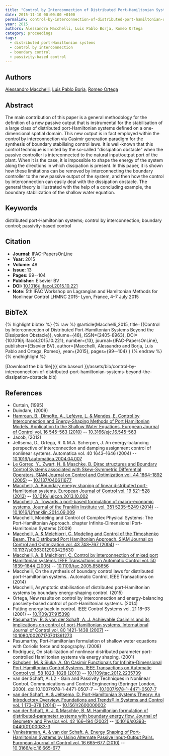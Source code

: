 ```yaml
---
title: "Control by Interconnection of Distributed Port-Hamiltonian Systems Beyond the Dissipation Obstacle"
date: 2015-11-10 00:00:00 +0100
permalink: control-by-interconnection-of-distributed-port-hamiltonian-systems-beyond-the-dissipation-obstacle
year: 2015
authors: Alessandro Macchelli, Luis Pablo Borja, Romeo Ortega
category: proceedings
tags:
  - distributed port-Hamiltonian systems
  - control by interconnection
  - boundary control
  - passivity-based control
---
```

 
## Authors
[Alessandro Macchelli](authors/alessandro-macchelli), [Luis Pablo Borja](authors/luis-pablo-borja), [Romeo Ortega](authors/romeo-ortega)
 
## Abstract
The main contribution of this paper is a general methodology for the definition of a new passive output that is instrumental for the stabilisation of a large class of distributed port-Hamiltonian systems defined on a one-dimensional spatial domain. This new output is in fact employed within the control by interconnection via Casimir generation paradigm for the synthesis of boundary stabilising control laws. It is well-known that this control technique is limited by the so-called "dissipation obstacle" when the passive controller is interconnected to the natural input/output port of the plant. When it is the case, it is impossible to shape the energy of the system along the directions in which dissipation is present. In this paper, it is shown how these limitations can be removed by interconnecting the boundary controller to the new passive output of the system, and then how the control by interconnection can easily deal with the dissipation obstacle. The general theory is illustrated with the help of a concluding example, the boundary stabilization of the shallow water equation.
 
## Keywords
distributed port-Hamiltonian systems; control by interconnection; boundary control; passivity-based control
 
## Citation
- **Journal:** IFAC-PapersOnLine
- **Year:** 2015
- **Volume:** 48
- **Issue:** 13
- **Pages:** 99--104
- **Publisher:** Elsevier BV
- **DOI:** [10.1016/j.ifacol.2015.10.221](https://doi.org/10.1016/j.ifacol.2015.10.221)
- **Note:** 5th IFAC Workshop on Lagrangian and Hamiltonian Methods for Nonlinear Control LHMNC 2015- Lyon, France, 4–7 July 2015
 
## BibTeX
{% highlight bibtex %}
{% raw %}
@article{Macchelli_2015,
  title={{Control by Interconnection of Distributed Port-Hamiltonian Systems Beyond the Dissipation Obstacle}},
  volume={48},
  ISSN={2405-8963},
  DOI={10.1016/j.ifacol.2015.10.221},
  number={13},
  journal={IFAC-PapersOnLine},
  publisher={Elsevier BV},
  author={Macchelli, Alessandro and Borja, Luis Pablo and Ortega, Romeo},
  year={2015},
  pages={99--104}
}
{% endraw %}
{% endhighlight %}
 
[Download the bib file]({{ site.baseurl }}/assets/bib/control-by-interconnection-of-distributed-port-hamiltonian-systems-beyond-the-dissipation-obstacle.bib)
 
## References
- Curtain, (1995)
- Duindam, (2009)
- [Hamroun, B., Dimofte, A., Lefèvre, L. & Mendes, E. Control by Interconnection and Energy-Shaping Methods of Port Hamiltonian Models. Application to the Shallow Water Equations. European Journal of Control vol. 16 545–563 (2010)](control-by-interconnection-and-energy-shaping-methods-of-port-hamiltonian-models-application-to-the-shallow-water-equations) -- [10.3166/ejc.16.545-563](https://doi.org/10.3166/ejc.16.545-563)
- Jacob, (2012)
- Jeltsema, D., Ortega, R. & M.A. Scherpen, J. An energy-balancing perspective of interconnection and damping assignment control of nonlinear systems. Automatica vol. 40 1643–1646 (2004) -- [10.1016/j.automatica.2004.04.007](https://doi.org/10.1016/j.automatica.2004.04.007)
- [Le Gorrec, Y., Zwart, H. & Maschke, B. Dirac structures and Boundary Control Systems associated with Skew-Symmetric Differential Operators. SIAM Journal on Control and Optimization vol. 44 1864–1892 (2005)](dirac-structures-and-boundary-control-systems-associated-with-skew-symmetric-differential-operators) -- [10.1137/040611677](https://doi.org/10.1137/040611677)
- [Macchelli, A. Boundary energy shaping of linear distributed port-Hamiltonian systems. European Journal of Control vol. 19 521–528 (2013)](boundary-energy-shaping-of-linear-distributed-port-hamiltonian-systems) -- [10.1016/j.ejcon.2013.10.002](https://doi.org/10.1016/j.ejcon.2013.10.002)
- [Macchelli, A. Towards a port-based formulation of macro-economic systems. Journal of the Franklin Institute vol. 351 5235–5249 (2014)](towards-a-port-based-formulation-of-macro-economic-systems) -- [10.1016/j.jfranklin.2014.09.009](https://doi.org/10.1016/j.jfranklin.2014.09.009)
- Macchelli, Modeling and Control of Complex Physical Systems: The Port-Hamiltonian Approach. chapter Infinite-Dimensional Port-Hamiltonian Systems (2009)
- [Macchelli, A. & Melchiorri, C. Modeling and Control of the Timoshenko Beam. The Distributed Port Hamiltonian Approach. SIAM Journal on Control and Optimization vol. 43 743–767 (2004)](modeling-and-control-of-the-timoshenko-beam-the-distributed-port-hamiltonian-approach) -- [10.1137/s0363012903429530](https://doi.org/10.1137/s0363012903429530)
- [Macchelli, A. & Melchiorri, C. Control by interconnection of mixed port Hamiltonian systems. IEEE Transactions on Automatic Control vol. 50 1839–1844 (2005)](control-by-interconnection-of-mixed-port-hamiltonian-systems) -- [10.1109/tac.2005.858656](https://doi.org/10.1109/tac.2005.858656)
- Macchelli, On the synthesis of boundary control laws for distributed port-Hamiltonian systems.. Automatic Control, IEEE Transactions on (2014)
- Macchelli, Asymptotic stabilisation of distributed port-Hamiltonian systems by boundary energy-shaping control. (2015)
- Ortega, New results on control by interconnection and energy-balancing passivity-based control of port-Hamiltonian systems. (2014)
- Putting energy back in control. IEEE Control Systems vol. 21 18–33 (2001) -- [10.1109/37.915398](https://doi.org/10.1109/37.915398)
- [Pasumarthy, R. & van der Schaft, A. J. Achievable Casimirs and its implications on control of port-Hamiltonian systems. International Journal of Control vol. 80 1421–1438 (2007)](achievable-casimirs-and-its-implications-on-control-of-port-hamiltonian-systems) -- [10.1080/00207170701361273](https://doi.org/10.1080/00207170701361273)
- Pasumarthy, Port-Hamiltonian formulation of shallow water equations with Coriolis force and topography. (2008)
- Rodriguez, On stabilization of nonlinear distributed parameter port-controlled Hamiltonian systems via energy shaping. (2001)
- [Schoberl, M. & Siuka, A. On Casimir Functionals for Infinite-Dimensional Port-Hamiltonian Control Systems. IEEE Transactions on Automatic Control vol. 58 1823–1828 (2013)](on-casimir-functionals-for-infinite-dimensional-port-hamiltonian-control-systems) -- [10.1109/tac.2012.2235739](https://doi.org/10.1109/tac.2012.2235739)
- van der Schaft, A. L2 - Gain and Passivity Techniques in Nonlinear Control. Communications and Control Engineering (Springer London, 2000). doi:10.1007/978-1-4471-0507-7 -- [10.1007/978-1-4471-0507-7](https://doi.org/10.1007/978-1-4471-0507-7)
- [van der Schaft, A. & Jeltsema, D. Port-Hamiltonian Systems Theory: An Introductory Overview. Foundations and Trends® in Systems and Control vol. 1 173–378 (2014)](port-hamiltonian-systems-theory-an-introductory-overview) -- [10.1561/2600000002](https://doi.org/10.1561/2600000002)
- [van der Schaft, A. J. & Maschke, B. M. Hamiltonian formulation of distributed-parameter systems with boundary energy flow. Journal of Geometry and Physics vol. 42 166–194 (2002)](hamiltonian-formulation-of-distributed-parameter-systems-with-boundary-energy-flow) -- [10.1016/s0393-0440(01)00083-3](https://doi.org/10.1016/s0393-0440(01)00083-3)
- [Venkatraman, A. & van der Schaft, A. Energy Shaping of Port-Hamiltonian Systems by Using Alternate Passive Input-Output Pairs. European Journal of Control vol. 16 665–677 (2010)](energy-shaping-of-port-hamiltonian-systems-by-using-alternate-passive-input-output-pairs) -- [10.3166/ejc.16.665-677](https://doi.org/10.3166/ejc.16.665-677)

